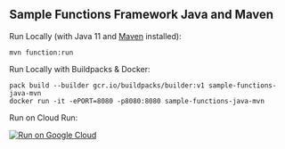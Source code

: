 Sample Functions Framework Java and Maven
-----------------------------------------

Run Locally (with Java 11 and [Maven](http://maven.apache.org/install.html) installed):
```
mvn function:run
```

Run Locally with Buildpacks & Docker:
```
pack build --builder gcr.io/buildpacks/builder:v1 sample-functions-java-mvn
docker run -it -ePORT=8080 -p8080:8080 sample-functions-java-mvn
```

Run on Cloud Run:

[![Run on Google Cloud](https://deploy.cloud.run/button.svg)](https://deploy.cloud.run)
